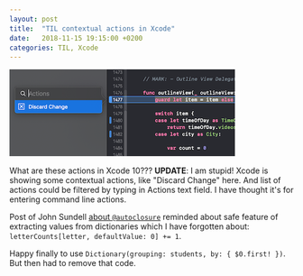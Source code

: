 ```yaml
---
layout: post
title:  "TIL contextual actions in Xcode"
date:   2018-11-15 19:15:00 +0200
categories: TIL, Xcode
---
```

![](/assets/images/Screenshot%202018-11-15%20at%2011.25.51.png)

What are these actions in Xcode 10??? **UPDATE**: I am stupid! Xcode is showing some contextual actions, like "Discard Change" here. And list of actions could be filtered by typing in Actions text field. I have thought it's for entering command line actions.

Post of John Sundell [about `@autoclosure`](https://www.swiftbysundell.com/posts/using-autoclosure-when-designing-swift-apis) reminded about safe feature of extracting values from dictionaries which I have forgotten about: `letterCounts[letter, defaultValue: 0] += 1`.

Happy finally to use `Dictionary(grouping: students, by: { $0.first! })`. But then had to remove that code.

